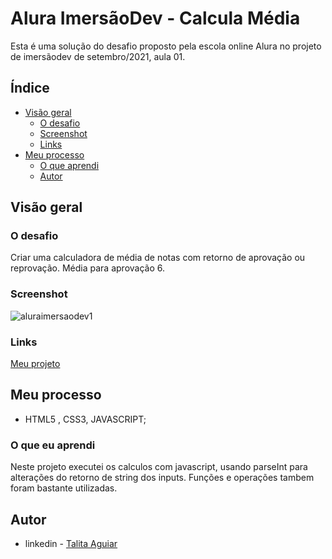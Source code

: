 # Alura ImersãoDev - Calcula Média

Esta é uma solução do desafio proposto pela escola online Alura no projeto de imersãodev de setembro/2021, aula 01. 

## Índice

- [Visão geral](#Visão-geral)
  - [O desafio](#O-desafio)
  - [Screenshot](#Screenshot)
  - [Links](#Links)
- [Meu processo](#Meu-processo)
    - [O que aprendi](#O-que-eu-aprendi)
    - [Autor](#Autor)


## Visão geral 

### O desafio

 Criar uma calculadora de média de notas com retorno de aprovação ou reprovação. Média para aprovação 6. 

### Screenshot
![aluraimersaodev1](https://user-images.githubusercontent.com/87323173/133300079-0e871e78-8351-4bc4-a37c-b6c58540bb7b.png)

### Links 
[Meu projeto]()

## Meu processo

- HTML5 , CSS3, JAVASCRIPT; 


### O que eu aprendi
Neste projeto executei os calculos com javascript, usando parseInt para alterações do retorno de string dos inputs. Funções e operações tambem foram bastante utilizadas. 

## Autor 

 - linkedin - [Talita Aguiar](https://www.linkedin.com/in/talita-aguiar/)

